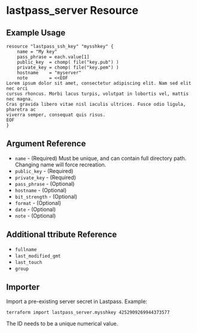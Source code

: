 # lastpass_server Resource

## Example Usage

```hcl
resource "lastpass_ssh_key" "mysshkey" {
    name = "My key"
    pass_phrase = each.value[1]
    public_key  = chomp( file("key.pub") )
    private_key = chomp( file("key.pem") )
    hostname    = "myserver"
    note        = <<EOF
Lorem ipsum dolor sit amet, consectetur adipiscing elit. Nam sed elit nec orci
cursus rhoncus. Morbi lacus turpis, volutpat in lobortis vel, mattis nec magna.
Cras gravida libero vitae nisl iaculis ultrices. Fusce odio ligula, pharetra ac
viverra semper, consequat quis risus.
EOF
}
```

## Argument Reference

* `name` - (Required) Must be unique, and can contain full directory path. Changing name will force recreation.
* `public_key` - (Required) 
* `private_key` - (Required) 
* `pass_phrase` - (Optional)
* `hostname` - (Optional) 
* `bit_strength` - (Optional)
* `format` - (Optional) 
* `date` - (Optional) 
* `note` - (Optional)

## Additional ttribute Reference

* `fullname`
* `last_modified_gmt`
* `last_touch`
* `group`

## Importer

Import a pre-existing server secret in Lastpass. Example:

```
terraform import lastpass_server.mysshkey 4252909269944373577
```

The ID needs to be a unique numerical value.
